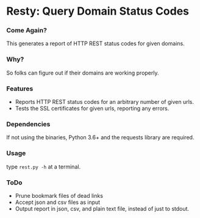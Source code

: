 # Resty: Query Domain Status Codes

### Come Again?

This generates a report of HTTP REST status codes for given domains.

### Why?

So folks can figure out if their domains are working properly.

### Features
- Reports HTTP REST status codes for an arbitrary number of given urls.
- Tests the SSL certificates for given urls, reporting any errors.

### Dependencies
If not using the binaries, Python 3.6+ and the requests library are required.

### Usage

type `rest.py -h` at a terminal.

### ToDo

- Prune bookmark files of dead links
- Accept json and csv files as input
- Output report in json, csv, and plain text file, instead of just to stdout.